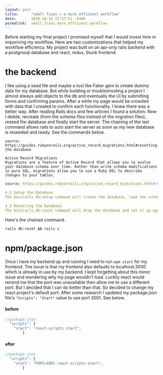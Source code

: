 ```yaml
---
layout: post
title:      "small fixes = a more efficient workflow"
date:       2020-10-14 23:57:51 -0400
permalink:  small_fixes_more_efficient_workflow
---
```


Before starting my final project I promised myself that I would invest time in imporiving my workflow. Here are two customizations that helped my workflow efficiency. My project was built on an api-only rails backend with a postgresql database and react, redux, thunk frontend. 

# the backend
I like using a seed file and maybe a tool like Faker gem to create dummy data for my database. But while building or troubleshooting a project I almost always add objects to the db and eventually the UI by submitting forms and confirming params. After a while my page would be crowded with data that I created to confirm each functionality. I knew there was a better way. After reading Rails docs and few articles I found a solution. Now I delete, recreate (from the schema files instead of the migration files), reseed the database and finally start the server. The chaining of the last command allows rails to auto start the server as soon as my new database is reseeded and ready. See the commands below.

```
source: https://guides.rubyonrails.org/active_record_migrations.html#resetting-the-database

Active Record Migrations
Migrations are a feature of Active Record that allows you to evolve your database schema over time. Rather than write schema modifications in pure SQL, migrations allow you to use a Ruby DSL to describe changes to your tables.
```


```yml
source: https://guides.rubyonrails.org/active_record_migrations.html#resetting-the-database

4.2 Setup the Database
The bin/rails db:setup command will create the database, load the schema, and initialize it with the seed data.

4.3 Resetting the Database
The bin/rails db:reset command will drop the database and set it up again. This is functionally equivalent to bin/rails db:drop db:setup.
```

Here's the chained command.
```bash
rails db:reset && rails s
```

# npm/package.json
Once i have my backend up and running I need to run `npm start` for my frontend. The issue is that my frontend also defaults to localhost:3000 which is already in use by my backend. I kept forgetting about this minor issue and wondering why my page wouldn't load. Luckily react would remind me that the port was unavailable then allow me to use a different port. But I decided that I can do better than that. So decided to change my react project's default port. After some research I updated my package.json file's `"Scripts": "Start"` value to use port 3001. 
See below. 

#### before
```js
//package.json
  "scripts": {
    "start": "react-scripts start",
		}
```
#### after
```js
//package.json
  "scripts": {
    "start": "PORT=3001 react-scripts start",
		}
```

